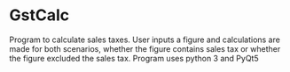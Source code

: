 # GstCalc
Program to calculate sales taxes. User inputs a figure and calculations are made for both scenarios, whether the figure contains sales tax or whether the figure excluded the sales tax.
Program uses python 3 and PyQt5
